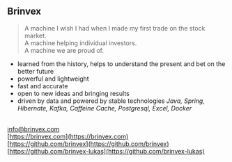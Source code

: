 ## Brinvex 
> A machine I wish I had when I made my first trade on the stock market.
> <br/>A machine helping individual investors.
> <br/>A machine we are proud of.

- learned from the history, helps to understand the present and bet on the better future
- powerful and lightweight
- fast and accurate
- open to new ideas and bringing results
- driven by data and powered by stable technologies _Java, Spring, Hibernate, Kafka, Caffeine Cache, Postgresql, Excel, Docker_

<br/> [info@brinvex.com](mailto:info@brinvex.com)
<br/> [https://brinvex.com](https://brinvex.com)
<br/> [https://github.com/brinvex](https://github.com/brinvex)
<br/> [https://github.com/brinvex-lukas](https://github.com/brinvex-lukas)
